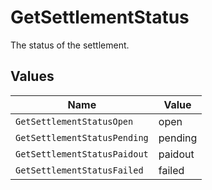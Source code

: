 # GetSettlementStatus

The status of the settlement.


## Values

| Name                         | Value                        |
| ---------------------------- | ---------------------------- |
| `GetSettlementStatusOpen`    | open                         |
| `GetSettlementStatusPending` | pending                      |
| `GetSettlementStatusPaidout` | paidout                      |
| `GetSettlementStatusFailed`  | failed                       |